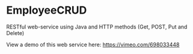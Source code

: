 # EmployeeCRUD
RESTful web-service using Java and  HTTP methods (Get, POST, Put and Delete)


View a demo of this web service here: https://vimeo.com/698033448
